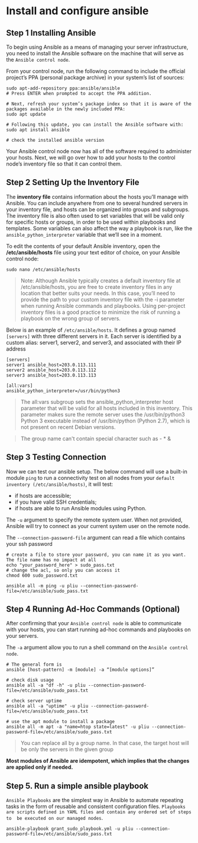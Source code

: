 # Install and configure ansible

## Step 1  Installing Ansible

To begin using Ansible as a means of managing your server infrastructure, you need to install the Ansible software 
on the machine that will serve as the `Ansible control node`.

From your control node, run the following command to include the official project’s PPA (personal package archive) in
your system’s list of sources:

```shell
sudo apt-add-repository ppa:ansible/ansible
# Press ENTER when prompted to accept the PPA addition.

# Next, refresh your system’s package index so that it is aware of the packages available in the newly included PPA:
sudo apt update

# Following this update, you can install the Ansible software with:
sudo apt install ansible

# check the installed ansible version
```


Your Ansible control node now has all of the software required to administer your hosts. Next, we will go over how 
to add your hosts to the control node’s inventory file so that it can control them.

## Step 2  Setting Up the Inventory File

The **inventory file** contains information about the hosts you’ll manage with Ansible. You can include 
anywhere from one to several hundred servers in your inventory file, and hosts can be organized into groups and 
subgroups. The inventory file is also often used to set variables that will be valid only for specific hosts or 
groups, in order to be used within playbooks and templates. Some variables can also affect the way a playbook is run, 
like the `ansible_python_interpreter` variable that we’ll see in a moment.

To edit the contents of your default Ansible inventory, open the **/etc/ansible/hosts** file using your text 
editor of choice, on your Ansible control node:
```shell
sudo nano /etc/ansible/hosts
```

> Note: Although Ansible typically creates a default inventory file at /etc/ansible/hosts, you are free to create 
inventory files in any location that better suits your needs. In this case, you’ll need to provide the path to 
your custom inventory file with the -i parameter when running Ansible commands and playbooks. Using per-project 
> inventory files is a good practice to minimize the risk of running a playbook on the wrong group of servers.

Below is an example of `/etc/ansible/hosts`. It defines a group named `[servers]` with three different servers 
in it. Each server is identified by a custom alias: server1, server2, and server3, and associated with their IP address


```text
[servers]
server1 ansible_host=203.0.113.111
server2 ansible_host=203.0.113.112
server3 ansible_host=203.0.113.113

[all:vars]
ansible_python_interpreter=/usr/bin/python3
```

> The all:vars subgroup sets the ansible_python_interpreter host parameter that will be valid for all hosts included 
  in this inventory. This parameter makes sure the remote server uses the /usr/bin/python3 Python 3 executable 
  instead of /usr/bin/python (Python 2.7), which is not present on recent Debian versions.

> The group name can't contain special character such as - * &


## Step 3  Testing Connection

Now we can test our ansible setup. The below command will use a built-in module `ping` to run a connectivity test on 
all nodes from your `default inventory (/etc/ansible/hosts)`, it will test:

- if hosts are accessible;
- if you have valid SSH credentials;
- if hosts are able to run Ansible modules using Python.


The `-u` argument to specify the remote system user. When not provided, Ansible will try to connect as your current 
system user on the remote node.

The `--connection-password-file` argument can read a file which contains your ssh password

```shell
# create a file to store your password, you can name it as you want. The file name has no impact at all
echo "your_password_here" > sudo_pass.txt
# change the acl, so only you can access it
chmod 600 sudo_password.txt

ansible all -m ping -u pliu --connection-password-file=/etc/ansible/sudo_pass.txt
```


## Step 4  Running Ad-Hoc Commands (Optional)

After confirming that your `Ansible control node` is able to communicate with your hosts, you can start running ad-hoc commands and playbooks on your servers.

The `-a` argument allow you to run a shell command on the  `Ansible control node`.

```shell
# The general form is
ansible [host-pattern] -m [module] -a “[module options]”

# check disk usage
ansible all -a "df -h" -u pliu --connection-password-file=/etc/ansible/sudo_pass.txt

# check server uptime
ansible all -a "uptime" -u pliu --connection-password-file=/etc/ansible/sudo_pass.txt

# use the apt module to install a package
ansible all -m apt -a "name=htop state=latest" -u pliu --connection-password-file=/etc/ansible/sudo_pass.txt
```

> You can replace all by a group name. In that case, the target host will be only the servers in the given group

**Most modules of Ansible are idempotent, which implies that the changes are applied only if needed.**   

## Step 5. Run a simple ansible playbook

`Ansible Playbooks` are the simplest way in Ansible to automate repeating tasks in the form of reusable and 
consistent configuration files. `Playbooks are scripts defined in YAML files and contain any ordered set of steps to 
be executed on our managed nodes`.

```shell
ansible-playbook grant_sudo_playbook.yml -u pliu --connection-password-file=/etc/ansible/sudo_pass.txt
```
